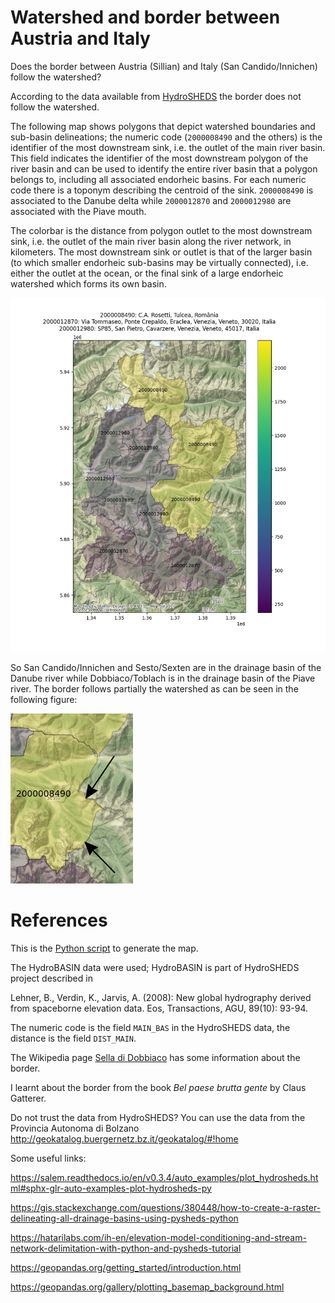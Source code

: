 # Watershed and border between Austria and Italy
Does the border between Austria (Sillian) and Italy (San Candido/Innichen) follow the watershed?

According to the data available from [HydroSHEDS](https://www.hydrosheds.org/) the border does not follow the watershed.

The following map shows polygons that depict watershed boundaries and sub-basin delineations; the numeric code (`2000008490` and the others) is the identifier of the most downstream sink, i.e. the outlet of the main river basin.
This field indicates the identifier of the most downstream polygon of the river basin and can be used to identify the entire river basin that a polygon belongs to, including all associated endorheic basins. For each numeric code there is a toponym describing the centroid of the sink.
`2000008490` is associated to the Danube delta while `2000012870` and `2000012980` are associated with the Piave mouth.

The colorbar is the distance from polygon outlet to the most downstream sink, i.e. the outlet of the
main river basin along the river network, in kilometers. The most downstream sink
or outlet is that of the larger basin (to which smaller endorheic sub-basins may be
virtually connected), i.e. either the outlet at the ocean, or the final sink of a large
endorheic watershed which forms its own basin.

![Drainage basins between Austria and Italy](austria_italy_drainage_basins.png)

So San Candido/Innichen and Sesto/Sexten are in the drainage basin of the Danube river while Dobbiaco/Toblach is in the drainage basin of the Piave river.
The border follows  partially the watershed as can be seen in the following figure:

![Border details](border_details.png)

# References
This is the [Python script](confine.py) to generate the map.

The HydroBASIN data were used; HydroBASIN is part of HydroSHEDS project described in

Lehner, B., Verdin, K., Jarvis, A. (2008): New global hydrography derived from spaceborne elevation data. Eos, Transactions, AGU, 89(10): 93-94.

The numeric code is the field `MAIN_BAS` in the HydroSHEDS data, the distance is the field `DIST_MAIN`.

The Wikipedia page [Sella di Dobbiaco](https://it.wikipedia.org/wiki/Sella_di_Dobbiaco) has some information about the border.

I learnt about the border from the book *Bel paese brutta gente* by Claus Gatterer.

Do not trust the data from HydroSHEDS? You can use the data from the Provincia Autonoma di Bolzano http://geokatalog.buergernetz.bz.it/geokatalog/#!home

Some useful links:

https://salem.readthedocs.io/en/v0.3.4/auto_examples/plot_hydrosheds.html#sphx-glr-auto-examples-plot-hydrosheds-py

https://gis.stackexchange.com/questions/380448/how-to-create-a-raster-delineating-all-drainage-basins-using-pysheds-python

https://hatarilabs.com/ih-en/elevation-model-conditioning-and-stream-network-delimitation-with-python-and-pysheds-tutorial

https://geopandas.org/getting_started/introduction.html

https://geopandas.org/gallery/plotting_basemap_background.html

